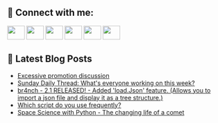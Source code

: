 ## 🔎 Connect with me:
[<img height="32" width="40" src="https://cdn.jsdelivr.net/npm/simple-icons@v5/icons/telegram.svg" />](https://t.me/bullbesh)
[<img height="32" width="40" src="https://cdn.jsdelivr.net/npm/simple-icons@v5/icons/vk.svg" />](https://vk.com/bullbesh)
[<img height="32" width="40" src="https://cdn.jsdelivr.net/npm/simple-icons@v5/icons/twitter.svg" />](https://twitter.com/bullbesh1)
[<img height="32" width="40" src="https://cdn.jsdelivr.net/npm/simple-icons@v5/icons/instagram.svg" />](https://www.instagram.com/bullbesh)
[<img height="32" width="40" src="https://cdn.jsdelivr.net/npm/simple-icons@v5/icons/reddit.svg" />](https://www.reddit.com/user/bullbesh)
[<img height="32" width="40" src="https://cdn.jsdelivr.net/npm/simple-icons@v5/icons/youtube.svg" />](https://www.youtube.com/channel/UCtfjRs6uzgq5mfm8S06WTcg)

## 📕 Latest Blog Posts
<!-- BLOG-POST-LIST:START -->
- [Excessive promotion discussion](https://www.reddit.com/r/Python/comments/ukq4z9/excessive_promotion_discussion/)
- [Sunday Daily Thread: What&#39;s everyone working on this week?](https://www.reddit.com/r/Python/comments/ukpqov/sunday_daily_thread_whats_everyone_working_on/)
- [br4nch - 2.1 RELEASED! - Added &#39;load.Json&#39; feature. &lpar;Allows you to import a json file and display it as a tree structure.&rpar;](https://www.reddit.com/r/Python/comments/ukmnv7/br4nch_21_released_added_loadjson_feature_allows/)
- [Which script do you use frequently?](https://www.reddit.com/r/Python/comments/ukls3w/which_script_do_you_use_frequently/)
- [Space Science with Python - The changing life of a comet](https://www.reddit.com/r/Python/comments/ukll2u/space_science_with_python_the_changing_life_of_a/)
<!-- BLOG-POST-LIST:END -->
